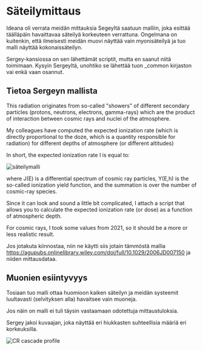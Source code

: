# Säteilymittaus

Ideana oli verrata meidän mittauksia Segeyltä saatuun malliin, joka esittää täälläpäin havaittavaa säteilyä korkeuteen verrattuna. Ongelmana on kuitenkin, että ilmeisesti meidän muovi näyttää vain myonisäteilyä ja tuo malli näyttää kokonaissäteilyn. 

Sergey-kansiossa on sen lähettämät scriptit, mutta en saanut niitä toimimaan. Kysyin Sergeyltä, unohtiko se lähettää tuon _common kirjaston vai enkä vaan osannut.

## Tietoa Sergeyn mallista

This radiation originates from so-called "showers" of different secondary particles (protons, neutrons, electrons, gamma-rays) which are the product of interaction between cosmic rays and nuclei of the atmosphere.

My colleagues have computed the expected ionization rate (which is directly proportional to the doze, which is a quantity responsible for radiation) for different depths of atmosphere (or different altitudes)

In short, the expected ionization rate I is equal to:

![säteilymalli](https://github.com/pyrybjork/Deus-Radiorum/assets/63731201/e3658713-7575-41c4-8520-17b20c287783)

where J(E) is a differential spectrum of cosmic ray particles, Y(E,h) is the so-called ionization yield function, and the summation is over the number of cosmic-ray species.

Since it can look and sound a little bit complicated, I attach a script that allows you to calculate the expected ionization rate (or dose) as a function of atmospheric depth.

For cosmic rays, I took some values from 2021, so it should be a more or less realistic result.

Jos jotakuta kiinnostaa, niin ne käytti siis jotain tämmöstä mallia https://agupubs.onlinelibrary.wiley.com/doi/full/10.1029/2006JD007150 ja niiden mittausdataa.

## Muonien esiintyvyys

Tosiaan tuo malli ottaa huomioon kaiken säteilyn ja meidän systeemit luultavasti (selvityksen alla) havaitsee vain muoneja. 

Jos näin on malli ei tuli täysin vastaamaan odotettuja mittaustuloksia.

Sergey jakoi kuvaajan, joka näyttää eri hiukkasten suhteellisia määriä eri korkeuksilla.

![CR cascade profile](https://github.com/pyrybjork/Deus-Radiorum/assets/63731201/8f6b2b41-2d10-4280-9c25-09458a1371bd)
